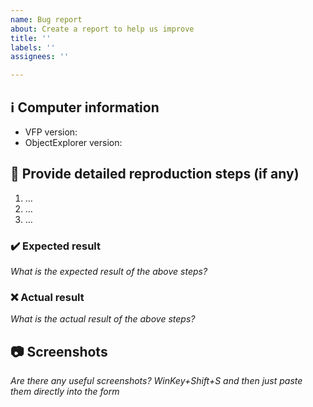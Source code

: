 ```yaml
---
name: Bug report
about: Create a report to help us improve
title: ''
labels: ''
assignees: ''

---
```


## ℹ Computer information

- VFP version: 
- ObjectExplorer version: 

## 📝 Provide detailed reproduction steps (if any)

1. …
2. …
3. …

### ✔️ Expected result

_What is the expected result of the above steps?_

### ❌ Actual result

_What is the actual result of the above steps?_

## 📷 Screenshots

_Are there any useful screenshots? WinKey+Shift+S and then just paste them directly into the form_
